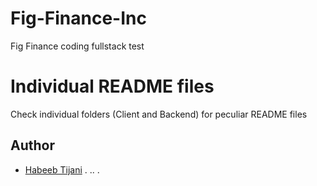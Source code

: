 # Fig-Finance-Inc

Fig Finance coding fullstack test

# Individual README files

Check individual folders (Client and Backend) for peculiar README files

## Author

- [Habeeb Tijani](https://github.com/xperience001)
.
..
.
